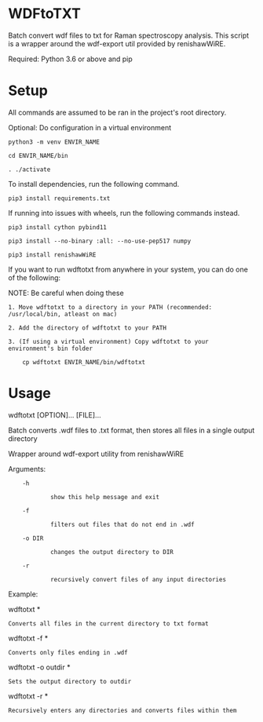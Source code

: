 # WDFtoTXT
Batch convert wdf files to txt for Raman spectroscopy analysis.
This script is a wrapper around the wdf-export util provided by renishawWiRE.

Required: Python 3.6 or above and pip

# Setup
All commands are assumed to be ran in the project's root directory.

Optional: Do configuration in a virtual environment

	python3 -m venv ENVIR_NAME

	cd ENVIR_NAME/bin

	. ./activate



To install dependencies, run the following command.

	pip3 install requirements.txt


If running into issues with wheels, run the following commands instead.

	pip3 install cython pybind11

	pip3 install --no-binary :all: --no-use-pep517 numpy

	pip3 install renishawWiRE



If you want to run wdftotxt from anywhere in your system, you can do one of the following:

NOTE: Be careful when doing these

	1. Move wdftotxt to a directory in your PATH (recommended: /usr/local/bin, atleast on mac)

	2. Add the directory of wdftotxt to your PATH

	3. (If using a virtual environment) Copy wdftotxt to your environment's bin folder

		cp wdftotxt ENVIR_NAME/bin/wdftotxt


# Usage

wdftotxt [OPTION]... [FILE]...

Batch converts .wdf files to .txt format, then stores all files in a single output directory

Wrapper around wdf-export utility from renishawWiRE

Arguments:

        -h

                show this help message and exit

        -f

                filters out files that do not end in .wdf

        -o DIR

                changes the output directory to DIR

        -r

                recursively convert files of any input directories

Example:



wdftotxt *

	Converts all files in the current directory to txt format



wdftotxt -f *

	Converts only files ending in .wdf 



wdftotxt -o outdir *

	Sets the output directory to outdir



wdftotxt -r *

	Recursively enters any directories and converts files within them

	
